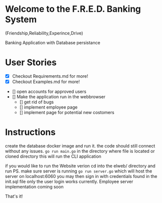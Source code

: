 # Welcome to the F.R.E.D. Banking System
(Friendship,Reliability,Experince,Drive)

Banking Application with Database persistance

# User Stories
- [x] Checkout Requirements.md for more!
- [x] Checkout Examples.md for more!
- [] open accounts for approved users
- [] Make the application run in the webbrowser
  - [] get rid of bugs
  - [] implement employee page
  - [] implement page for potential new costomers


# Instructions
create the database docker image and run it. the code should still connect without any issues.
`go run main.go` in the directory where file is located or cloned directory
this will run the CLI application

if you would like to run the Website verion cd into the elweb/ directory and run PS. make sure server is running
`go run server.go` which will host the server on localhost:6060
you may then sign in with credentials found in the init.sql file only the user login works currently.
Employee server implementation coming soon

That's it!
